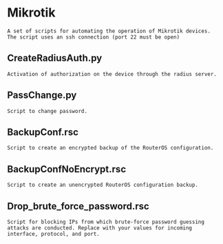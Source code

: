 # Mikrotik
	A set of scripts for automating the operation of Mikrotik devices.
	The script uses an ssh connection (port 22 must be open)
	
## CreateRadiusAuth.py
	Activation of authorization on the device through the radius server.
## PassChange.py
	Script to change password.
## BackupConf.rsc
	Script to create an encrypted backup of the RouterOS configuration.
## BackupConfNoEncrypt.rsc
	Script to create an unencrypted RouterOS configuration backup.
## Drop_brute_force_password.rsc
	Script for blocking IPs from which brute-force password guessing attacks are conducted. Replace with your values for incoming interface, protocol, and port.